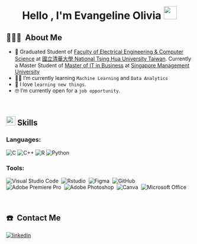 <h1 align="center"><b>Hello , I'm Evangeline Olivia </b><img src="https://media.giphy.com/media/hvRJCLFzcasrR4ia7z/giphy.gif" width="35"></h1>

## 👨🏻‍💻 &nbsp;About Me
- :school: Graduated Student of [Faculty of Electrical Engineering & Computer Science](https://eecs-gs.site.nthu.edu.tw/) at [國立清華大學 National Tsing Hua University Taiwan](https://nthu-en.site.nthu.edu.tw/). Currently a Master Student of [Master of IT in Business](https://masters.smu.edu.sg/programme/master-of-it-in-business) at [Singapore Management University](https://www.smu.edu.sg/)
- :student: I’m currently learning `Machine Learning` and `Data Analytics`
- :book: I love `learning new things`.
- :nerd_face: I’m currently open for a `job opportunity`.

<br>

## <img src="https://media2.giphy.com/media/QssGEmpkyEOhBCb7e1/giphy.gif?cid=ecf05e47a0n3gi1bfqntqmob8g9aid1oyj2wr3ds3mg700bl&rid=giphy.gif" width ="25"><b> Skills</b>

<h3 align="left">Languages:</h3>

   ![C](https://img.shields.io/badge/C%20-%232370ED.svg?style=for-the-badge&logo=c&logoColor=white)
   ![C++](https://img.shields.io/badge/C++%20-%2300599C.svg?style=for-the-badge&logo=c%2B%2B&logoColor=white)
   ![R](https://img.shields.io/badge/R%20-%232370AC.svg?style=for-the-badge&logo=R&logoColor=white)
   ![Python](https://img.shields.io/badge/Python%20-%2314354C.svg?style=for-the-badge&logo=python&logoColor=white)

<h3 align="left">Tools:</h3>

  ![Visual Studio Code](https://img.shields.io/badge/-VS%20Code-0D1117?style=flat&logo=visual-studio-code&logoColor=007ACC)&nbsp;
  ![Rstudio](https://img.shields.io/badge/-Rstudio-0D1117?style=flat&logo=rstudio)&nbsp;
  ![Figma](https://img.shields.io/badge/-Figma-0D1117?style=flat&logo=figma)&nbsp;
  ![GitHub](https://img.shields.io/badge/-GitHub-0D1117?style=flat&logo=github)&nbsp;
  ![Adobe Premiere Pro](https://img.shields.io/badge/-AdobePremierePro-0D1117?style=flat&logo=adobepremierepro)&nbsp;
  ![Adobe Photoshop](https://img.shields.io/badge/-AdobePhotoshop-0D1117?style=flat&logo=adobephotoshop)&nbsp;
  ![Canva](https://img.shields.io/badge/-Canva-0D1117?style=flat&logo=canva)&nbsp;
  ![Microsoft Office](https://img.shields.io/badge/-MicrosoftOffice-0D1117?style=flat&logo=microsoftoffice)&nbsp;

<br>

## ☎️ &nbsp;Contact Me

<a href="https://www.linkedin.com/in/evangelineolivia/" target="_blank">
<img src="https://img.shields.io/badge/linkedin:  evangelineolivia-%2300acee.svg?color=405DE6&style=for-the-badge&logo=linkedin&logoColor=white" alt=linkedin style="margin-bottom: 5px;"/>
</a>
